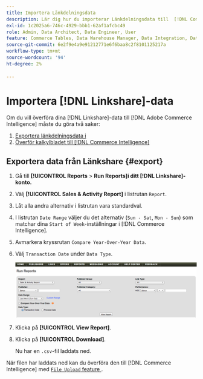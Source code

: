 ```yaml
---
title: Importera Länkdelningsdata
description: Lär dig hur du importerar Länkdelningsdata till  [!DNL Commerce Intelligence].
exl-id: 1c2025a6-746c-4929-bbb1-62af1afcbc49
role: Admin, Data Architect, Data Engineer, User
feature: Commerce Tables, Data Warehouse Manager, Data Integration, Data Import/Export
source-git-commit: 6e2f9e4a9e91212771e6f6baa8c2f8101125217a
workflow-type: tm+mt
source-wordcount: '94'
ht-degree: 2%

---
```


# Importera [!DNL Linkshare]-data

Om du vill överföra dina [!DNL Linkshare]-data till [!DNL Adobe Commerce Intelligence] måste du göra två saker:

1. [Exportera länkdelningsdata i ](#export)
1. [Överför kalkylbladet till  [!DNL Commerce Intelligence]](../connecting-data/using-file-uploader.md)

## Exportera data från Länkshare {#export}

1. Gå till **[!UICONTROL Reports** > **Run Reports]i ditt [!DNL Linkshare]-konto.**

1. Välj **[!UICONTROL Sales & Activity Report]** i listrutan `Report`.

1. Låt alla andra alternativ i listrutan vara standardval.

1. I listrutan `Date Range` väljer du det alternativ (`Sun - Sat`, `Mon - Sun`) som matchar dina `Start of Week`-inställningar i [!DNL Commerce Intelligence].

1. Avmarkera kryssrutan `Compare Year-Over-Year Data`.

1. Välj `Transaction Date` under `Data Type`.

   ![importerar\_linkshare\_data.png](../../../assets/importing_linkshare_data.png)

1. Klicka på **[!UICONTROL View Report]**.

1. Klicka på **[!UICONTROL Download]**.

   Nu har en `.csv`-fil laddats ned.

När filen har laddats ned kan du överföra den till [!DNL Commerce Intelligence] med [`File Upload` feature ](../connecting-data/using-file-uploader.md) .
